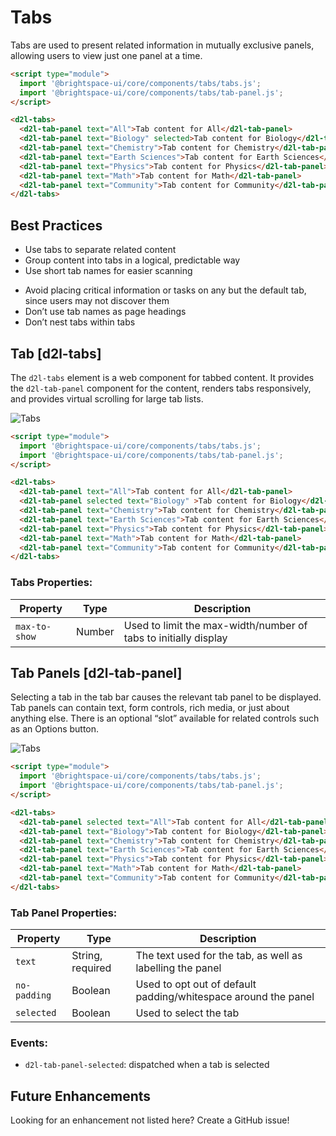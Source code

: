 
# Tabs
Tabs are used to present related information in mutually exclusive panels, allowing users to view just one panel at a time.

<!-- docs: demo display:block -->
```html
<script type="module">
  import '@brightspace-ui/core/components/tabs/tabs.js';
  import '@brightspace-ui/core/components/tabs/tab-panel.js';
</script>

<d2l-tabs>
  <d2l-tab-panel text="All">Tab content for All</d2l-tab-panel>
  <d2l-tab-panel text="Biology" selected>Tab content for Biology</d2l-tab-panel>
  <d2l-tab-panel text="Chemistry">Tab content for Chemistry</d2l-tab-panel>
  <d2l-tab-panel text="Earth Sciences">Tab content for Earth Sciences</d2l-tab-panel>
  <d2l-tab-panel text="Physics">Tab content for Physics</d2l-tab-panel>
  <d2l-tab-panel text="Math">Tab content for Math</d2l-tab-panel>
  <d2l-tab-panel text="Community">Tab content for Community</d2l-tab-panel>
</d2l-tabs>
```

## Best Practices
<!-- docs: start best practices -->
<!-- docs: start dos -->
* Use tabs to separate related content
* Group content into tabs in a logical, predictable way
* Use short tab names for easier scanning
<!-- docs: end dos -->

<!-- docs: start donts -->
* Avoid placing critical information or tasks on any but the default tab, since users may not discover them
* Don’t use tab names as page headings
* Don’t nest tabs within tabs
<!-- docs: end donts -->
<!-- docs: end best practices -->

## Tab [d2l-tabs]

The `d2l-tabs` element is a web component for tabbed content. It provides the `d2l-tab-panel` component for the content, renders tabs responsively, and provides virtual scrolling for large tab lists.

<!-- docs: start hidden content -->
![Tabs](./screenshots/tabs.png?raw=true)
<!-- docs: end hidden content -->

<!-- docs: demo live name:d2l-tabs display:block -->
```html
<script type="module">
  import '@brightspace-ui/core/components/tabs/tabs.js';
  import '@brightspace-ui/core/components/tabs/tab-panel.js';
</script>

<d2l-tabs>
  <d2l-tab-panel text="All">Tab content for All</d2l-tab-panel>
  <d2l-tab-panel selected text="Biology" >Tab content for Biology</d2l-tab-panel>
  <d2l-tab-panel text="Chemistry">Tab content for Chemistry</d2l-tab-panel>
  <d2l-tab-panel text="Earth Sciences">Tab content for Earth Sciences</d2l-tab-panel>
  <d2l-tab-panel text="Physics">Tab content for Physics</d2l-tab-panel>
  <d2l-tab-panel text="Math">Tab content for Math</d2l-tab-panel>
  <d2l-tab-panel text="Community">Tab content for Community</d2l-tab-panel>
</d2l-tabs>
```


<!-- docs: start hidden content -->
### Tabs Properties:

| Property | Type | Description |
|--|--|--|
| `max-to-show` | Number | Used to limit the max-width/number of tabs to initially display |

<!-- docs: end hidden content -->

## Tab Panels [d2l-tab-panel]
Selecting a tab in the tab bar causes the relevant tab panel to be displayed. Tab panels can contain text, form controls, rich media, or just about anything else. There is an optional “slot” available for related controls such as an Options button.

<!-- docs: start hidden content -->
![Tabs](./screenshots/tabs.png?raw=true)
<!-- docs: end hidden content -->

<!-- docs: demo live name:d2l-tab-panel display:block -->
```html
<script type="module">
  import '@brightspace-ui/core/components/tabs/tabs.js';
  import '@brightspace-ui/core/components/tabs/tab-panel.js';
</script>

<d2l-tabs>
  <d2l-tab-panel selected text="All">Tab content for All</d2l-tab-panel>
  <d2l-tab-panel text="Biology">Tab content for Biology</d2l-tab-panel>
  <d2l-tab-panel text="Chemistry">Tab content for Chemistry</d2l-tab-panel>
  <d2l-tab-panel text="Earth Sciences">Tab content for Earth Sciences</d2l-tab-panel>
  <d2l-tab-panel text="Physics">Tab content for Physics</d2l-tab-panel>
  <d2l-tab-panel text="Math">Tab content for Math</d2l-tab-panel>
  <d2l-tab-panel text="Community">Tab content for Community</d2l-tab-panel>
</d2l-tabs>
```

<!-- docs: start hidden content -->
### Tab Panel Properties:

| Property | Type | Description |
|--|--|--|
| `text` | String, required | The text used for the tab, as well as labelling the panel |
| `no-padding` | Boolean | Used to opt out of default padding/whitespace around the panel |
| `selected` | Boolean | Used to select the tab |

### Events:

- `d2l-tab-panel-selected`: dispatched when a tab is selected
## Future Enhancements

Looking for an enhancement not listed here? Create a GitHub issue!
<!-- docs: end hidden content -->
